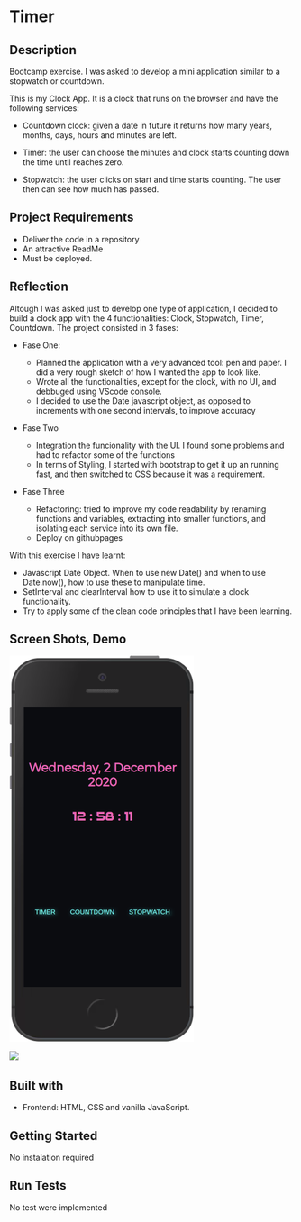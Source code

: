 # Timer

## Description

Bootcamp exercise. I was asked to develop a mini application similar to a stopwatch or countdown.

This is my Clock App. It is a clock that runs on the browser and have the following services:

- Countdown clock: given a date in future it returns how many years, months, days, hours and minutes are left.

- Timer: the user can choose the minutes and clock starts counting down the time until reaches zero.

- Stopwatch: the user clicks on start and time starts counting. The user then can see how much has passed.

## Project Requirements

- Deliver the code in a repository
- An attractive ReadMe
- Must be deployed.

## Reflection

Altough I was asked just to develop one type of application, I decided to build a clock app with the 4 functionalities: Clock, Stopwatch, Timer, Countdown.
The project consisted in 3 fases:

- Fase One:

  - Planned the application with a very advanced tool: pen and paper. I did a very rough sketch of how I wanted the app to look like.
  - Wrote all the functionalities, except for the clock, with no UI, and debbuged using VScode console.
  - I decided to use the Date javascript object, as opposed to increments with one second intervals, to improve accuracy

- Fase Two

  - Integration the funcionality with the UI. I found some problems and had to refactor some of the functions
  - In terms of Styling, I started with bootstrap to get it up an running fast, and then switched to CSS because it was a requirement.

- Fase Three

  - Refactoring: tried to improve my code readability by renaming functions and variables, extracting into smaller functions, and isolating each service into its own file.
  <!-- write issues on GitHub Repo
      add sound to timer and countdown (feat)
      refactor: look for code repetions and see if can be refactored (refactor)
      add leading zeros to minutes and seconds when less than 10 (ui)
      add pause functionality to timer and countdown and stopwatch (feat)
      use local storage for the countdown time
  -->
  - Deploy on githubpages

With this exercise I have learnt:

- Javascript Date Object. When to use new Date() and when to use Date.now(), how to use these to manipulate time.
- SetInterval and clearInterval how to use it to simulate a clock functionality.
- Try to apply some of the clean code principles that I have been learning.

## Screen Shots, Demo

![](images/mobile.png)

![](images/lightouse.png)

## Built with

- Frontend: HTML, CSS and vanilla JavaScript.

## Getting Started

No instalation required

## Run Tests

No test were implemented
